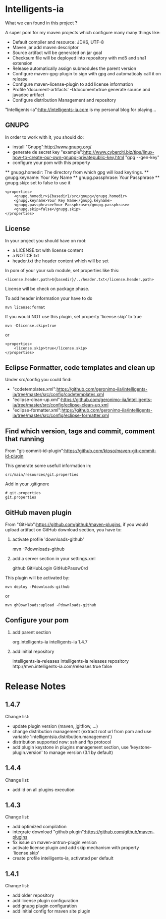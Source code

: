 Intelligents-ia
===============

What we can found in this project ?

A super pom for my maven projects which configure many many things like:

* Default compiler and resource: JDK6, UTF-8
* Maven jar add maven descriptor
* Source artifact will be generated on jar goal
* Checksum file will be deployed into repository with md5 and sha1 extension
* Release automatically assign submodules the parent version
* Configure maven-gpg-plugin to sign with gpg and automaticaly call it on release
* Configure maven-license-plugin to add license information
* Profile 'document-artifacts' -Ddocument=true generate source and javadoc artifact
* Configure distribution Management and repository

"Intelligents-ia":http://intelligents-ia.com is my personal blog for playing...

GNUPG
-----

In order to work with it, you should do:
* install "Gnupg":http://www.gnupg.org/
* generate de secret key "example":http://www.cyberciti.biz/tips/linux-how-to-create-our-own-gnupg-privatepublic-key.html "gpg --gen-key"
* configure your pom with this property

** gnupg.homedir: The directory from which gpg will load keyrings.
** gnupg.keyname: Your Key Name
** gnupg.passphrase: Your Passphrase
** gnupg.skip: set to false to use it


	<properties>
		<gnupg.homedir>${basedir}/src/gnupg</gnupg.homedir>
		<gnupg.keyname>Your Key Name</gnupg.keyname>
		<gnupg.passphrase>Your Passphrase</gnupg.passphrase>
		<gnupg.skip>false</gnupg.skip>
	</properties>



License
-------

In your project you should have on root:

* a LICENSE.txt with license content
* a NOTICE.txt
* header.txt the header content which will be set

In pom of your your sub module, set properties like this:


	<license.header.path>${basedir}/../header.txt</license.header.path>


License will be check on package phase.

To add header information your have to do


	mvn license:format

If you would NOT use this plugin, set property 'license.skip' to true


	mvn -Dlicense.skip=true

or


	<properties>
		<license.skip>true</license.skip>
	</properties>


Eclipse Formatter, code templates and clean up
----------------------------------------------

Under src/config you could find:
* "codetemplates.xml":https://github.com/geronimo-iia/intelligents-ia/tree/master/src/config/codetemplates.xml
* "eclipse-clean-up.xml":https://github.com/geronimo-iia/intelligents-ia/tree/master/src/config/eclipse-clean-up.xml
* "eclipse-formatter.xml":https://github.com/geronimo-iia/intelligents-ia/tree/master/src/config/eclipse-formatter.xml


Find which version, tags and commit, comment that running
----------------------------------------------------------

From "git-commit-id-plugin":https://github.com/ktoso/maven-git-commit-id-plugin

This generate some usefull information in:


	src/main/resources/git.properties

Add in your .gitignore


	# git.properties
	git.properties



GitHub maven plugin
-------------------

From "GitHub":https://github.com/github/maven-plugins, if you would upload artifact on GitHub download section, you have to:

1. activate profile 'downloads-github'

	mvn -Pdownloads-github


2. add a server section in your settings.xml

	<servers>
	  <server>
	    <id>github</id>
	    <username>GitHubLogin</username>
	    <password>GitHubPassw0rd</password>
	  </server>
	</servers>



This plugin will be activated by:

	mvn deploy -Pdownloads-github

or

	mvn ghDownloads:upload -Pdownloads-github



Configure your pom
------------------

1. add parent section


	<parent>
		<groupId>org.intelligents-ia</groupId>
		<artifactId>intelligents-ia</artifactId>
		<version>1.4.7</version>
	</parent>


2. add initial repository


	<repositories>
		<repository>
			<id>intelligents-ia-releases</id>
			<name>Intelligents-ia releases repository</name>
			<url>http://mvn.intelligents-ia.com/releases</url>
			<releases>
				<enabled>true</enabled>
			</releases>
			<snapshots>
				<enabled>false</enabled>
			</snapshots>
		</repository>
	</repositories>



Release Notes
=============

1.4.7
-----

Change list:
* update plugin version (maven, jgitflow, ...)
* change distribution management (extract root url from pom and use variable 'intelligentsia.distribution.management')
* distribution supported now: ssh and ftp protocol
* add plugin keystone in plugins management section, use 'keystone-plugin.version' to manage version (3.1 by default)

1.4.4
-----

Change list:
* add id on all plugins execution


1.4.3
-----

Change list:
* add optimized compilation
* integrate download "github plugin":https://github.com/github/maven-plugins
* fix issue on maven-antrun-plugin version
* activate license plugin and add skip mechanism with property 'license.skip'
* create profile intelligents-ia, activated per default


1.4.1
-----

Change list:
* add older repository
* add license plugin configuration
* add gnupg plugin configuration
* add initial config for maven site plugin



